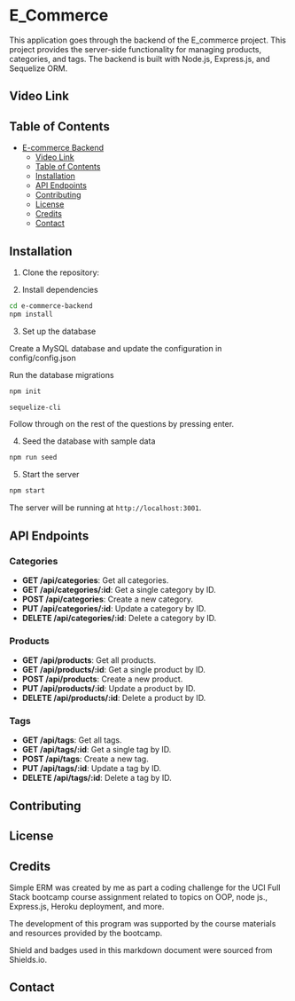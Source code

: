 # E_Commerce

This application goes through the backend of the E_commerce project. This project provides the server-side functionality for managing products, categories, and tags. The backend is built with Node.js, Express.js, and Sequelize ORM.

## Video Link

## Table of Contents

- [E-commerce Backend](#e-commerce-backend)
  - [Video Link](#video-link)
  - [Table of Contents](#table-of-contents)
  - [Installation](#installation)
  - [API Endpoints](#api-endpoints)
  - [Contributing](#contributing)
  - [License](#license)
  - [Credits](#credits)
  - [Contact](#contact)

## Installation

1. Clone the repository:

2. Install dependencies

```bash
cd e-commerce-backend
npm install
```

3. Set up the database

Create a MySQL database and update the configuration in config/config.json

Run the database migrations

```bash
npm init
```
```bash
sequelize-cli
```
Follow through on the rest of the questions by pressing enter. 

4.  Seed the database with sample data

```bash
npm run seed
```
5. Start the server

```bash
npm start
```

The server will be running at `http://localhost:3001`. 

## API Endpoints

### Categories
- **GET /api/categories**: Get all categories.
- **GET /api/categories/:id**: Get a single category by ID.
- **POST /api/categories**: Create a new category.
- **PUT /api/categories/:id**: Update a category by ID.
- **DELETE /api/categories/:id**: Delete a category by ID.

### Products
- **GET /api/products**: Get all products.
- **GET /api/products/:id**: Get a single product by ID.
- **POST /api/products**: Create a new product.
- **PUT /api/products/:id**: Update a product by ID.
- **DELETE /api/products/:id**: Delete a product by ID.

### Tags
- **GET /api/tags**: Get all tags.
- **GET /api/tags/:id**: Get a single tag by ID.
- **POST /api/tags**: Create a new tag.
- **PUT /api/tags/:id**: Update a tag by ID.
- **DELETE /api/tags/:id**: Delete a tag by ID.


## Contributing


## License



## Credits

Simple ERM was created by me as part a coding challenge for the UCI Full Stack bootcamp course assignment related to topics on OOP, node js., Express.js, Heroku deployment, and more.

The development of this program was supported by the course materials and resources provided by the bootcamp.

Shield and badges used in this markdown document were sourced from Shields.io.

## Contact
